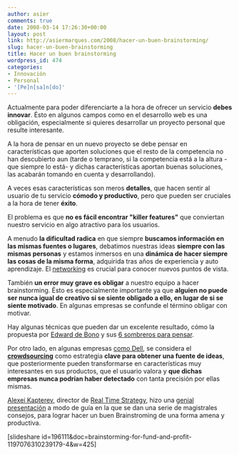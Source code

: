 ```yaml
---
author: asier
comments: true
date: 2008-03-14 17:26:30+00:00
layout: post
link: http://asiermarques.com/2008/hacer-un-buen-brainstorming/
slug: hacer-un-buen-brainstorming
title: Hacer un buen brainstorming
wordpress_id: 474
categories:
- Innovación
- Personal
- '[Pe]n[sa]n[do]'
---
```


Actualmente para poder diferenciarte a la hora de ofrecer un servicio **debes innovar**. Ésto en algunos campos como en el desarrollo web es una obligación, especialmente si quieres desarrollar un proyecto personal que resulte interesante.

A la hora de pensar en un nuevo proyecto se debe pensar en características que aporten soluciones que el resto de la competencia no han descubierto aun (tarde o temprano, si la competencia está a la altura -que siempre lo está- y dichas características aportan buenas soluciones, las acabarán tomando en cuenta y desarrollando).

A veces esas características son meros **detalles**, que hacen sentir al usuario de tu servicio **cómodo y productivo**, pero que pueden ser cruciales a la hora de tener **éxito**.

El problema es que **no es fácil encontrar "killer features"** que conviertan nuestro servicio en algo atractivo para los usuarios.

A menudo **la dificultad radica** en que siempre **buscamos información en las mismas fuentes o lugares**, debatimos nuestras ideas **siempre con las mismas personas** y estamos inmersos en una **dinámica de hacer siempre las cosas de la misma forma**, adquirida tras años de experiencia y auto aprendizaje. El [networking](http://en.wikipedia.org/wiki/Social_network) es crucial para conocer nuevos puntos de vista.

También **un error muy grave es obligar** a nuestro equipo a hacer brainstorming. Ésto es especialmente importante ya que **alguien no puede ser nunca igual de creativo si se siente obligado a ello, en lugar de si se siente motivado**. En algunas empresas se confunde el término obligar con motivar.

Hay algunas técnicas que pueden dar un excelente resultado, cómo la propuesta por [Edward de Bono](http://www.edwarddebono.com/es/) y sus [6 sombreros para pensar](http://www.asiermarques.com/2007/08/27/los-6-sombreros-para-pensar-de-edward-de-bono/).

Por otro lado, en algunas empresas [como Dell](http://ideastorm.com/), se considera el **[crowdsourcing](http://es.wikipedia.org/wiki/Crowdsourcing)** como estrategia **clave para obtener una fuente de ideas**, que posteriormente pueden transformarse en características muy interesantes en sus productos, que el usuario valora y **que dichas empresas nunca podrían haber detectado** con tanta precisión por ellas mismas.

[Alexei Kapterev](http://www.kapterev.com), director de [Real Time Strategy](http://www.realtimestrategy.ru/), hizo una [genial presentación](http://www.slideshare.net/thecroaker/brainstorming-for-fund-and-profit/) a modo de guía en la que se dan una serie de magistrales consejos, para lograr hacer un buen Brainstroming de una forma amena y productiva.


[slideshare id=196111&doc=brainstorming-for-fund-and-profit-1197076310239179-4&w=425]
